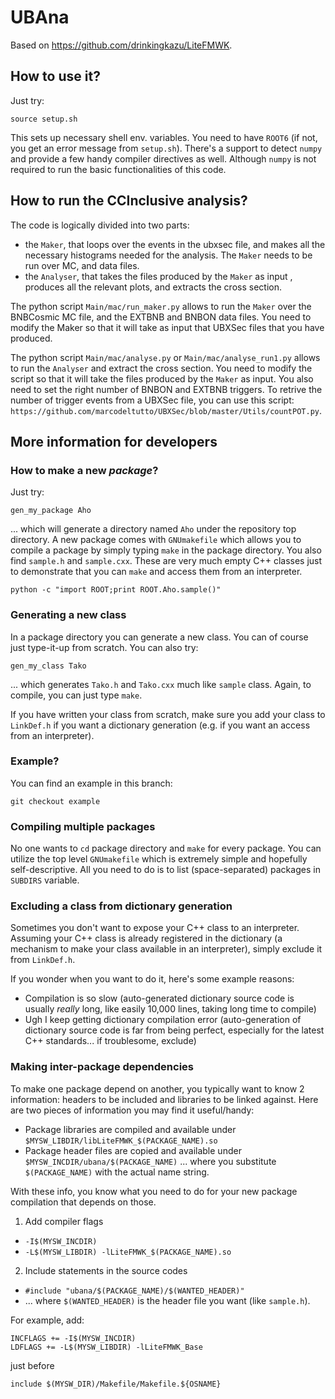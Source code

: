 # UBAna

Based on https://github.com/drinkingkazu/LiteFMWK.


## How to use it?
Just try:
```
source setup.sh
```
This sets up necessary shell env. variables. 
You need to have `ROOT6` (if not, you get an error message from `setup.sh`).
There's a support to detect `numpy` and provide a few handy compiler directives as well. Although `numpy` is not required to run the basic functionalities of this code.

## How to run the CCInclusive analysis?

The code is logically divided into two parts:
* the `Maker`, that loops over the events in the ubxsec file, and makes all the necessary histograms needed for the analysis. The `Maker` needs to be run over MC, and data files.
* the `Analyser`, that takes the files produced by the `Maker` as input , produces all the relevant plots, and extracts the cross section.

The python script `Main/mac/run_maker.py` allows to run the `Maker` over the BNBCosmic MC file, and the EXTBNB and BNBON data files. You need to modify the Maker so that it will take as input that UBXSec files that you have produced.

The python script `Main/mac/analyse.py` or `Main/mac/analyse_run1.py` allows to run the `Analyser` and extract the cross section. You need to modify the script so that it will take the files produced by the `Maker` as input. You also need to set the right number of BNBON and EXTBNB triggers. To retrive the number of trigger events from a UBXSec file, you can use this script: `https://github.com/marcodeltutto/UBXSec/blob/master/Utils/countPOT.py`.

## More information for developers

### How to make a new _package_?
Just try:
```
gen_my_package Aho
```
... which will generate a directory named `Aho` under the repository top directory.
A new package comes with `GNUmakefile` which allows you to compile a package by simply typing `make` in the package directory.
You also find `sample.h` and `sample.cxx`. 
These are very much empty C++ classes just to demonstrate that you can `make` and access them from an interpreter.
```
python -c "import ROOT;print ROOT.Aho.sample()"
```

### Generating a new class
In a package directory you can generate a new class. You can of course just type-it-up from scratch.
You can also try:
```
gen_my_class Tako
```
... which generates `Tako.h` and `Tako.cxx` much like `sample` class.  Again, to compile, you can just type  `make`.

If you have written your class from scratch, make sure you add your class to `LinkDef.h` if you want a dictionary generation (e.g. if you want an access from an interpreter).

### Example?
You can find an example in this branch:
```
git checkout example
```

### Compiling multiple packages
No one wants to `cd` package directory and `make` for every package. You can utilize the top level `GNUmakefile` which is extremely simple and hopefully self-descriptive. All you need to do is to list (space-separated) packages in `SUBDIRS` variable.

### Excluding a class from dictionary generation
Sometimes you don't want to expose your C++ class to an interpreter.
Assuming your C++ class is already registered in the dictionary (a mechanism to make your class available in an interpreter), simply exclude it from `LinkDef.h`.

If you wonder when you want to do it, here's some example reasons:
* Compilation is so slow (auto-generated dictionary source code is usually _really_ long, like easily 10,000 lines, taking long time to compile)
* Ugh I keep getting dictionary compilation error (auto-generation of dictionary source code is far from being perfect, especially for the latest C++ standards... if troublesome, exclude)

### Making inter-package dependencies
To make one package depend on another, you typically want to know 2 information: headers to be included and libraries to be linked against.
Here are two pieces of information you may find it useful/handy:
*  Package libraries are compiled and available under `$MYSW_LIBDIR/libLiteFMWK_$(PACKAGE_NAME).so`
*  Package header files are copied and available under `$MYSW_INCDIR/ubana/$(PACKAGE_NAME)`
... where you substitute `$(PACKAGE_NAME)` with the actual name string.

With these info, you know what you need to do for your new package compilation that depends on those.

1. Add compiler flags
  * `-I$(MYSW_INCDIR)`
  * `-L$(MYSW_LIBDIR) -lLiteFMWK_$(PACKAGE_NAME).so`
  
2. Include statements in the source codes
  * `#include "ubana/$(PACKAGE_NAME)/$(WANTED_HEADER)"`
  * ... where `$(WANTED_HEADER)` is the header file you want (like `sample.h`).

For example, add:

```
INCFLAGS += -I$(MYSW_INCDIR) 
LDFLAGS += -L$(MYSW_LIBDIR) -lLiteFMWK_Base
```
just before
``` 
include $(MYSW_DIR)/Makefile/Makefile.${OSNAME} 
```

